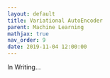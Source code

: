```yaml
---
layout: default
title: Variational AutoEncoder
parent: Machine Learning
mathjax: true
nav_order: 9
date: 2019-11-04 12:00:00
---
```


In Writing...